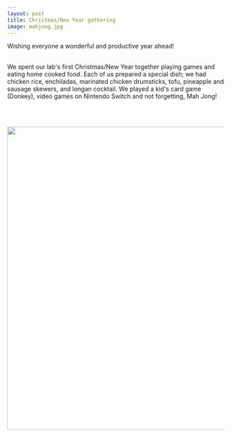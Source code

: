 ```yaml
---
layout: post
title: Christmas/New Year gathering
image: mahjong.jpg
---
```


Wishing everyone a wonderful and productive year ahead!
<br><br>

We spent our lab's first Christmas/New Year together playing
games and eating home cooked food. Each of us prepared a special
dish; we had chicken rice, enchiladas, marinated chicken drumsticks,
tofu, pineapple and sausage skewers, and longan cocktail. We played
a kid's card game (Donkey), video games on Nintendo Switch and 
not forgetting, Mah Jong!

<br><br>

<div style="text-align: center"><img src="{{ site.baseurl }}/images/lab_gathering_23.jpg" width="700" /></div>

<br><br>




<br><br>
